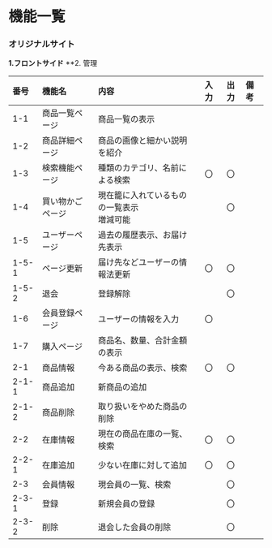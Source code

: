 # 機能一覧
### オリジナルサイト

**1.フロントサイド**
**2. 管理

|番号|機能名|内容|入力|出力|備考|
|:---|:---|:---|:---:|:---:|:---|
|1-1|商品一覧ページ|商品一覧の表示||||
|1-2|商品詳細ページ|商品の画像と細かい説明を紹介||||
|1-3|検索機能ページ|種類のカテゴリ、名前による検索|〇|〇||
|1-4|買い物かごページ|現在籠に入れているものの一覧表示<br>増減可能||〇||
|1-5|ユーザーページ|過去の履歴表示、お届け先表示||||
|1-5-1|ページ更新|届け先などユーザーの情報法更新|〇|〇||
|1-5-2|退会|登録解除||〇||
|1-6|会員登録ページ|ユーザーの情報を入力|〇|||
|1-7|購入ページ|商品名、数量、合計金額の表示||||
|2-1|商品情報|今ある商品の表示、検索|〇|〇||
|2-1-1|商品追加|新商品の追加||||
|2-1-2|商品削除|取り扱いをやめた商品の削除||||
|2-2|在庫情報|現在の商品在庫の一覧、検索|〇|〇||
|2-2-1|在庫追加|少ない在庫に対して追加|〇|〇||
|2-3|会員情報|現会員の一覧、検索||〇||
|2-3-1|登録|新規会員の登録||〇|| 
|2-3-2|削除|退会した会員の削除||〇||
